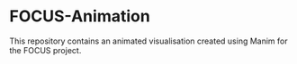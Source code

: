 # FOCUS-Animation
This repository contains an animated visualisation created using Manim for the FOCUS project.
